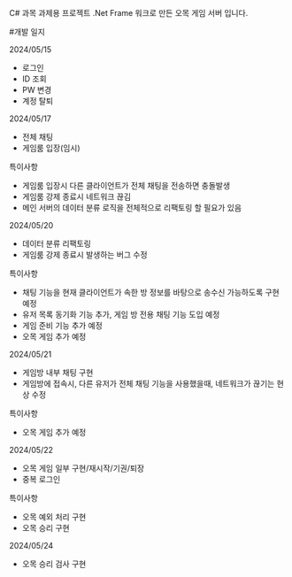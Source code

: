 C# 과목 과제용 프로젝트
.Net Frame 워크로 만든 오목 게임 서버 입니다.


#개발 일지

2024/05/15
- 로그인
- ID 조회
- PW 변경
- 계정 탈퇴

2024/05/17
- 전체 채팅
- 게임룸 입장(임시)

특이사항
- 게임룸 입장시 다른 클라이언트가 전체 채팅을 전송하면 충돌발생
- 게임룸 강제 종료시 네트워크 끊김
- 메인 서버의 데이터 분류 로직을 전체적으로 리팩토링 할 필요가 있음 

2024/05/20
- 데이터 분류 리팩토링
- 게임룸 강제 종료시 발생하는 버그 수정
  
특이사항
- 채팅 기능을 현재 클라이언트가 속한 방 정보를 바탕으로 송수신 가능하도록 구현 예정
- 유저 목록 동기화 기능 추가, 게임 방 전용 채팅 기능 도입 예정
- 게임 준비 기능 추가 예정
- 오목 게임 추가 예정

2024/05/21
- 게임방 내부 채팅 구현
- 게임방에 접속시, 다른 유저가 전체 채팅 기능을 사용했을때, 네트워크가 끊기는 현상 수정

특이사항
- 오목 게임 추가 예정

2024/05/22
- 오목 게임 일부 구현/재시작/기권/퇴장
- 중복 로그인

특이사항
- 오목 예외 처리 구현
- 오목 승리 구현

2024/05/24
- 오목 승리 검사 구현
